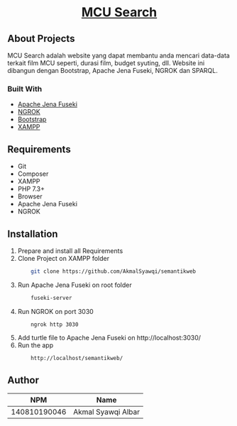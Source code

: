 <h1 align="center"><a href="https://github.com/AkmalSyawqi/semantikweb" target="_blank">MCU Search</a></h1>

## About Projects

MCU Search adalah website yang dapat membantu anda mencari data-data terkait film MCU seperti, durasi film, budget syuting, dll. Website ini dibangun dengan Bootstrap, Apache Jena Fuseki, NGROK dan SPARQL.

### Built With

- [Apache Jena Fuseki](https://jena.apache.org/documentation/fuseki2/index.html)
- [NGROK](https://ngrok.com/)
- [Bootstrap](https://getbootstrap.com/)
- [XAMPP](https://www.apachefriends.org/download.html)

## Requirements

<ul>
    <li>Git</li>
    <li>Composer</li>
    <li>XAMPP</li>
    <li>PHP 7.3+</li>
    <li>Browser</li>
    <li>Apache Jena Fuseki</li>
    <li>NGROK</li>
</ul>

## Installation

1. Prepare and install all Requirements
2. Clone Project on XAMPP folder
   ```sh
       git clone https://github.com/AkmalSyawqi/semantikweb
   ```
3. Run Apache Jena Fuseki on root folder
   ```sh
       fuseki-server
   ```
4. Run NGROK on port 3030
   ```
       ngrok http 3030
   ```
5. Add turtle file to Apache Jena Fuseki on http://localhost:3030/
6. Run the app
   ```sh
       http://localhost/semantikweb/
   ```

## Author

| NPM          | Name               |
| ------------ | ------------------ |
| 140810190046 | Akmal Syawqi Albar |
